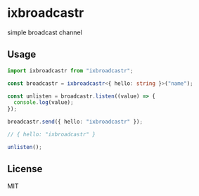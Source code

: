 # ixbroadcastr

simple broadcast channel

## Usage

```ts
import ixbroadcastr from "ixbroadcastr";

const broadcastr = ixbroadcastr<{ hello: string }>("name");

const unlisten = broadcastr.listen((value) => {
  console.log(value);
});

broadcastr.send({ hello: "ixbroadcastr" });

// { hello: "ixbroadcastr" }

unlisten();
```

## License

MIT
